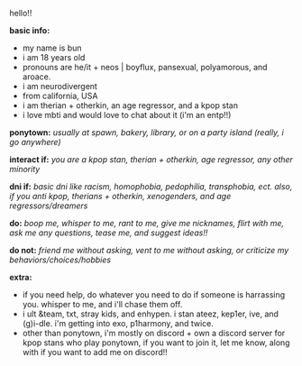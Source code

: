 hello!!

__basic info:__ 
- my name is bun
- i am 18 years old
- pronouns are he/it + neos | boyflux, pansexual, polyamorous, and aroace.
- i am neurodivergent
- from california, USA
- i am therian + otherkin, an age regressor, and a kpop stan
- i love mbti and would love to chat about it (i'm an entp!!)

__ponytown:__ _usually at spawn, bakery, library, or on a party island (really, i go anywhere)_

__interact if:__ _you are a kpop stan, therian + otherkin, age regressor, any other minority_

__dni if:__ _basic dni like racism, homophobia, pedophilia, transphobia, ect. also, if you anti kpop, therians + otherkin, xenogenders, and age regressors/dreamers_

__do:__ _boop me, whisper to me, rant to me, give me nicknames, flirt with me, ask me any questions, tease me, and suggest ideas!!_

__do not:__ _friend me without asking, vent to me without asking, or criticize my behaviors/choices/hobbies_

__extra:__ 
- if you need help, do whatever you need to do if someone is harrassing you. whisper to me, and i'll chase them off.
- i ult &team, txt, stray kids, and enhypen. i stan ateez, kep1er, ive, and (g)i-dle. i'm getting into exo, p1harmony, and twice.
- other than ponytown, i'm mostly on discord + own a discord server for kpop stans who play ponytown, if you want to join it, let me know, along with if you want to add me on discord!!

